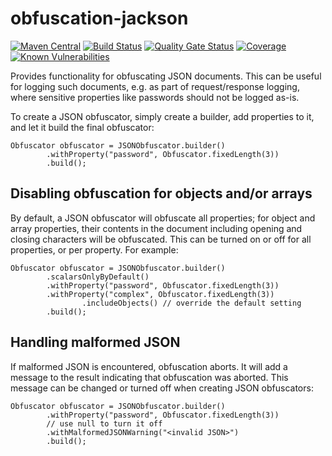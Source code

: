 # obfuscation-jackson
[![Maven Central](https://img.shields.io/maven-central/v/com.github.robtimus/obfuscation-jackson)](https://search.maven.org/artifact/com.github.robtimus/obfuscation-jackson)
[![Build Status](https://github.com/robtimus/obfuscation-jackson/actions/workflows/build.yml/badge.svg)](https://github.com/robtimus/obfuscation-jackson/actions/workflows/build.yml)
[![Quality Gate Status](https://sonarcloud.io/api/project_badges/measure?project=com.github.robtimus%3Aobfuscation-jackson&metric=alert_status)](https://sonarcloud.io/summary/overall?id=com.github.robtimus%3Aobfuscation-jackson)
[![Coverage](https://sonarcloud.io/api/project_badges/measure?project=com.github.robtimus%3Aobfuscation-jackson&metric=coverage)](https://sonarcloud.io/summary/overall?id=com.github.robtimus%3Aobfuscation-jackson)
[![Known Vulnerabilities](https://snyk.io/test/github/robtimus/obfuscation-jackson/badge.svg)](https://snyk.io/test/github/robtimus/obfuscation-jackson)

Provides functionality for obfuscating JSON documents. This can be useful for logging such documents, e.g. as part of request/response logging, where sensitive properties like passwords should not be logged as-is.

To create a JSON obfuscator, simply create a builder, add properties to it, and let it build the final obfuscator:

    Obfuscator obfuscator = JSONObfuscator.builder()
            .withProperty("password", Obfuscator.fixedLength(3))
            .build();

## Disabling obfuscation for objects and/or arrays

By default, a JSON obfuscator will obfuscate all properties; for object and array properties, their contents in the document including opening and closing characters will be obfuscated. This can be turned on or off for all properties, or per property. For example:

    Obfuscator obfuscator = JSONObfuscator.builder()
            .scalarsOnlyByDefault()
            .withProperty("password", Obfuscator.fixedLength(3))
            .withProperty("complex", Obfuscator.fixedLength(3))
                    .includeObjects() // override the default setting
            .build();

## Handling malformed JSON

If malformed JSON is encountered, obfuscation aborts. It will add a message to the result indicating that obfuscation was aborted. This message can be changed or turned off when creating JSON obfuscators:

    Obfuscator obfuscator = JSONObfuscator.builder()
            .withProperty("password", Obfuscator.fixedLength(3))
            // use null to turn it off
            .withMalformedJSONWarning("<invalid JSON>")
            .build();
